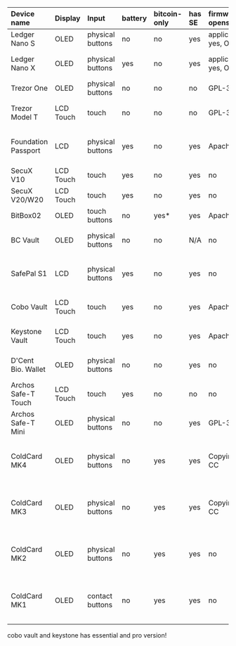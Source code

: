 
|     Device name             |     Display         |     Input                |     battery     |     bitcoin-only     |     has SE     |    firmware opensource                                                    |   authentication                                       |   communication                                         |   HWI support   |   still maintained   |   forked/based upon                          |   OS                                         |  Released                                                                             |  Made by  |  Financed on/by  |  Coded in  |    |
|:----------------------------|:--------------------|:-------------------------|:----------------|:---------------------|:---------------|:--------------------------------------------------------------------------|:-------------------------------------------------------|:--------------------------------------------------------|:----------------|:---------------------|:---------------------------------------------|:---------------------------------------------|:--------------------------------------------------------------------------------------|:----------|:-----------------|:-----------|:---|
|     Ledger Nano S           |     OLED            |     physical buttons     |     no          |     no               |     yes        |    applications yes, OS no                                                |   on host device,pin code                   |   usb, via HWI-compatible                               |   yes           |   yes                |   N/A                                        |   BOLOS                                      | ~2016                                                                                 |           |                  |            |    |
|     Ledger Nano X           |     OLED            |     physical buttons     |     yes         |     no               |     yes        |    applications yes, OS no                                                |   on host device,pin code                   |   usb, bluetooth, via HWI-compatible                    |   yes           |   yes                |   Ledger Nano S                              |   BOLOS                                      | May 15th 2019                                                        |           |                  |            |    |
|     Trezor One              |     OLED            |     physical buttons     |     no          |     no               |     no         |    GPL-3                                                                  |   random pin pad, on host device                       |   usb, via HWI-compatible                               |   yes           |   yes                |   N/A                                        |   N/A                                        | 29 July 2014           |           |                  |            |    |
|     Trezor Model T          |     LCD Touch       |     touch                |     no          |     no               |     no         |    GPL-3                                                                  |   on device, pin code                                  |   usb, via HWI-compatible                               |   yes           |   yes                |   Trezor One                                 |   N/A                                        | 26 February 2018                                          |           |                  |            |    |
|     Foundation Passport     |     LCD             |     physical buttons     |     yes         |     no               |     yes        |    Apache 2.0                                                             |   on device,pin code                        |   qr codes, sd card, BRU compatible clients             |                 |   yes                |   ColdCard (firmware)                        |   N/A                                        | ~2021                                                                                 |           |                  |            |    |
|     SecuX V10               |     LCD Touch       |     touch                |     yes         |     no               |     yes        |    no                                                                     |   on device,pin code                        |   usb, via SecuX client                                 |                 |                      |   N/A                                        |   N/A                                        | ~2019                                                                                 |           |                  |            |    |
|     SecuX V20/W20           |     LCD Touch       |     touch                |     yes         |     no               |     yes        |    no                                                                     |   on device,pin code                        |   usb, bluetooth, via SecuX client                      |                 |                      |   SecuX V10                                  |   N/A                                        | ~2019                                                                                 |           |                  |            |    |
|     BitBox02                |     OLED            |     touch buttons        |     no          |     yes*             |     yes        |    Apache 2.0                                                             |   on device,password                        |   usb, via BitBox02 client                              |   yes           |   yes                |   N/A                                        |   N/A                                        | ~2019                                                                                 |           |                  |            |    |
|     BC Vault                |     OLED            |     physical buttons     |     no          |     no               |     N/A        |    no                                                                     |   on device and on host device, per wallet passwords   |   usb, via BC Vault client only                         |                 |   yes                |   N/A                                        |   N/A                                        |                                                                       11 October 2018 |           |                  |            |    |
|     SafePal S1              |     LCD             |     physical buttons     |     yes         |     no               |     yes        |    no                                                                     |   on device,pin code                        |   qr code, via SafePal client only                      |                 |                      |   N/A                                        |   potentially Android, or other rich UI OS   | January 2019                                                                          |           |                  |            |    |
|     Cobo Vault              |     LCD Touch       |     touch                |     yes         |     no               |     yes        |    Apache 2.0                                                             |   on device,password                        |                                                         |                 |   no                 |   N/A                                        |   Android                                    | April 28th 2020    |           |                  |            |    |
|   Keystone Vault            |   LCD Touch         |   touch                  |   yes           |   no                 |   yes          |   Apache 2.0                                                              |   on device,password                        |                                                         |                 |   yes                |   N/A                                        |   Android                                    | 6th March 2021         |           |                  |            |    |
|     D'Cent Bio. Wallet      |     OLED            |     physical buttons     |     no          |     no               |     yes        |    no                                                                     |   on device,fingerprint                     |                                                         |                 |                      |   N/A                                        |   N/A                                        |                                                      24 February 2019&nbsp;           |           |                  |            |    |
|     Archos Safe-T Touch     |     LCD Touch       |     touch                |     yes         |     no               |     no         |    no                                                                     |   on device,password                        |                                                         |                 |                      |   N/A                                        |   Android                                    | ~2019                                                                                 |           |                  |            |    |
|     Archos Safe-T Mini      |     OLED            |     physical buttons     |     no          |     no               |     yes        |    GPL-3                                                                  |   random pin pad, on host device                       |   usb, via Safe-T client only?                          |                 |   no                 |   Trezor One                                 |   N/A                                        | ~2018                                                                                 |           |                  |            |    |
|     ColdCard MK4            |     OLED            |     physical buttons     |     no          |     yes              |     yes        |    Copying-CC                                                             |   on device,pin code                        |   usb, remote, sd card, via any HWI-compatible client   |   yes           |   yes                |   ColdCard MK3                               |   N/A                                        |                                                                                  2022 |           |                  |            |    |
|   ColdCard MK3              |   OLED              |   physical buttons       |   no            |   yes                |   yes          |   Copying-CC&nbsp; &nbsp; &nbsp;&nbsp; &nbsp;&nbsp; &nbsp;&nbsp; &nbsp;   |   on device,pin code                        |   usb, remote, sd card, via any HWI-compatible client   |   yes           |   yes                |   ColdCard MK2                               |   N/A                                        | Oct 10, 2019                                    |           |                  |            |    |
|   ColdCard MK2              |   OLED              |   physical buttons       |   no            |   yes                |   yes          |   no                                                                      |   on device,pin code                        |   usb, remote, sd card, via any HWI-compatible client   |   yes           |   no                 |   ColdCard MK1                               |   N/A                                        | ~2019                                                                                 |           |                  |            |    |
|   ColdCard MK1              |   OLED              |   contact buttons        |   no            |   yes                |   yes          |   no                                                                      |   on device,pin code                        |   usb, remote, sd card, via any HWI-compatible client   |   yes           |   no                 |   Trezor - libraries, potentially firmware   |   N/A                                        | ~2018                                                                                 |           |                  |            |    |


cobo vault and keystone has essential and pro version!
